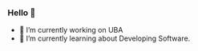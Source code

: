 ### Hello 👋

<!--
**ProyectoQapla/ProyectoQapla** is a ✨ _special_ ✨ repository because its `README.md` (this file) appears on your GitHub profile.

Here are some ideas to get you started:
-->

- 🔭 I’m currently working on UBA
- 🌱 I’m currently learning about Developing Software.

